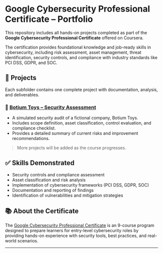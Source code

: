# Google Cybersecurity Professional Certificate – Portfolio

This repository includes all hands-on projects completed as part of the **Google Cybersecurity Professional Certificate** offered on Coursera.

The certification provides foundational knowledge and job-ready skills in cybersecurity, including risk assessment, asset management, threat identification, security controls, and compliance with industry standards like PCI DSS, GDPR, and SOC.

## 📁 Projects

Each subfolder contains one complete project with documentation, analysis, and deliverables.

### 🔐 [Botium Toys – Security Assessment](./botium-toys-security-assessment)

- A simulated security audit of a fictional company, Botium Toys.
- Includes scope definition, asset classification, control evaluation, and compliance checklist.
- Provides a detailed summary of current risks and improvement recommendations.

> More projects will be added as the course progresses.

## ✅ Skills Demonstrated

- Security controls and compliance assessment
- Asset classification and risk analysis
- Implementation of cybersecurity frameworks (PCI DSS, GDPR, SOC)
- Documentation and reporting of findings
- Identification of vulnerabilities and mitigation strategies

## 📚 About the Certificate

The [Google Cybersecurity Professional Certificate](https://www.coursera.org/professional-certificates/google-cybersecurity) is an 9-course program designed to prepare learners for entry-level cybersecurity roles by providing hands-on experience with security tools, best practices, and real-world scenarios.

---
